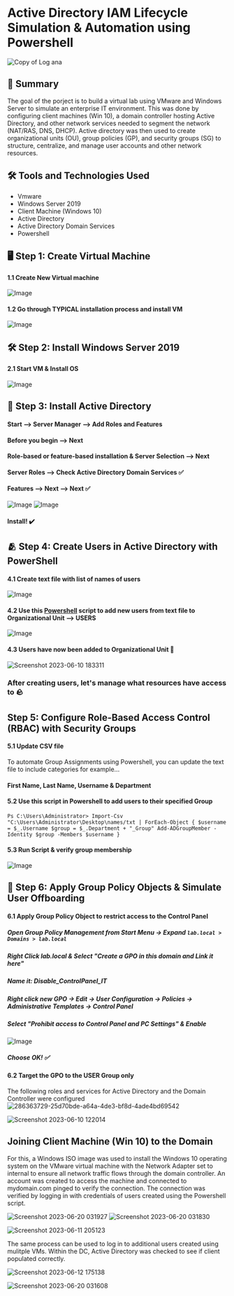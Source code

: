 # Active Directory IAM Lifecycle Simulation & Automation using Powershell
![Copy of Log ana](https://github.com/emeka789/ActiveDirectoryHL/assets/99328320/dd1d99dc-b7b0-44c5-88e1-c6b6a661fe03)
## 🎯 Summary 
The goal of the porject is to build a virtual lab using VMware and Windows Server to simulate an enterprise IT environment. This was done by configuring client machines (Win 10), a domain controller hosting Active Directory, and other network services needed to segment the network (NAT/RAS, DNS, DHCP). Active directory was then used to create organizational units (OU), group policies (GP), and security groups (SG) to structure, centralize, and manage user accounts and other network resources.

## 🛠️ Tools and Technologies Used
- Vmware
- Windows Server 2019
- Client Machine (Windows 10)
- Active Directory
- Active Directory Domain Services
- Powershell

## 🖥️ Step 1: Create Virtual Machine
#### 1.1 Create New Virtual machine
![Image](https://github.com/user-attachments/assets/9cf15001-ed0a-4050-912f-485ff8b56b8b) 

#### 1.2 Go through TYPICAL installation process and install VM
![Image](https://github.com/user-attachments/assets/b1965ca9-6af1-4b14-841e-a28592036b81)

## 🛠️ Step 2: Install Windows Server 2019 
#### 2.1 Start VM & Install OS
![Image](https://github.com/user-attachments/assets/096bfc48-eee6-405f-a959-0d35aa248888)

## 🧰 Step 3: Install Active Directory
#### Start --> Server Manager --> Add Roles and Features
#### Before you begin --> Next 
#### Role-based or feature-based installation & Server Selection --> Next
#### Server Roles --> Check Active Directory Domain Services ✅
#### Features --> Next --> Next ✅
![Image](https://github.com/user-attachments/assets/294acb47-b0ce-4445-9427-7955ab1938c8)
![Image](https://github.com/user-attachments/assets/018c54c7-b388-45ef-9ebe-1935e8d596ec)
#### Install! ✔️

## 🫂 Step 4: Create Users in Active Directory with PowerShell
#### 4.1 Create text file with list of names of users
![Image](https://github.com/user-attachments/assets/c6adfb67-c241-406b-bcf5-41c67c07ac44)
#### 4.2 Use this [Powershell](https://github.com/joshmadakor1/AD_PS/blob/master/Generate-Names-Create-Users.ps1) script to add new users from text file to Organizational Unit --> USERS
![Image](https://github.com/user-attachments/assets/4be3eb9a-2430-4af2-85e0-fa0417bf073b)
#### 4.3 Users have now been added to Organizational Unit 🥳
![Screenshot 2023-06-10 183311](https://github.com/emeka789/ActiveDirectoryHL/assets/99328320/74b3dcd0-4668-4ba3-80dd-ce7b608f6026)
### After creating users, let's manage what resources have access to 🪨
## Step 5: Configure Role-Based Access Control (RBAC) with Security Groups
#### 5.1 Update CSV file
To automate Group Assignments using Powershell, you can update the text file to include categories for example...
#### First Name, Last Name, Username & Department
#### 5.2 Use this script in Powershell to add users to their specified Group
`
Ps C:\Users\Administrator> Import-Csv "C:\Users\Administrator\Desktop\names/txt | ForEach-Object {
  $username = $_.Username
	$group = $_.Department + "_Group"
	Add-ADGroupMember -Identity $group -Members $username
}
`
#### 5.3 Run Script & verify group membership
![Image](https://github.com/user-attachments/assets/0c72bc58-8391-47d2-ba77-167171962050)
## 👮 Step 6: Apply Group Policy Objects & Simulate User Offboarding
#### 6.1 Apply Group Policy Object to restrict access to the Control Panel
##### Open Group Policy Management from Start Menu -> Expand `lab.local > Domains > lab.local`
##### Right Click lab.local & Select "Create a GPO in this domain and Link it here"
##### Name it: Disable_ControlPanel_IT
##### Right click new GPO -> Edit -> User Configuration -> Policies -> Administrative Templates -> Control Panel
##### Select "Prohibit access to Control Panel and PC Settings" & Enable
![Image](https://github.com/user-attachments/assets/9205bf56-aa49-4724-8363-23df61c6eb81)
##### Choose OK! ✅
#### 6.2 Target the GPO to the USER Group only

The following roles and services for Active Directory and the Domain Controller were configured
![286363729-25d70bde-a64a-4de3-bf8d-4ade4bd69542](https://github.com/emeka789/ActiveDirectoryHL/assets/99328320/2b2684f2-b08e-4e7b-a9ca-bc6db37f2534)

![Screenshot 2023-06-10 122014](https://github.com/emeka789/ActiveDirectoryHL/assets/99328320/20edc126-173a-42b0-ac63-6ba445a0f5ec)



## Joining Client Machine (Win 10) to the Domain
For this, a Windows ISO image was used to install the Windows 10 operating system on the VMware virtual machine with the Network Adapter set to internal to ensure all network traffic flows through the domain controller. An account was created to access the machine and connected to mydomain.com pinged to verify the connection. The connection was verified by logging in with credentials of users created using the Powershell script.


![Screenshot 2023-06-20 031927](https://github.com/emeka789/images/assets/99328320/f7def568-94e3-4f49-aa13-a88ded8341f4)
![Screenshot 2023-06-20 031830](https://github.com/emeka789/images/assets/99328320/9f5d211d-1aee-4c4d-aba2-d4b78201c956)

![Screenshot 2023-06-11 205123](https://github.com/emeka789/ActiveDirectoryHL/assets/99328320/6d79402f-773a-4146-a3de-81493dfaf4f6)

The same process can be used to log in to additional users created using mulitple VMs. Within the DC, Active Directory was checked to see if client populated correctly.

![Screenshot 2023-06-12 175138](https://github.com/emeka789/ActiveDirectoryHL/assets/99328320/dfa7f250-7995-4220-b33d-0f8432b9922c)


![Screenshot 2023-06-20 031608](https://github.com/emeka789/ActiveDirectoryHL/assets/99328320/d56b7c86-48e2-42ec-9d84-7e447dacfb09)
